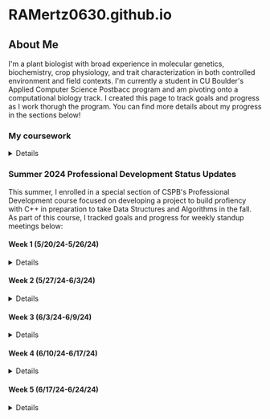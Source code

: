 # RAMertz0630.github.io

## About Me

I'm a plant biologist with broad experience in molecular genetics, biochemistry, crop physiology, and trait characterization in both controlled environment and field contexts. I'm currently a student in CU Boulder's Applied Computer Science Postbacc program and am pivoting onto a computational biology track. I created this page to track goals and progress as I work thorugh the program. You can find more details about my progress in the sections below!

### My coursework
<details>
  
| Semester |           Course Name              |  Languages Utilized  |
|---------:|------------------------------------|----------------------|
|   Sp 24  |           Intro Comp Sci           |     Python, C++      |
|   Sp 24  |        Discrete Structures         |        Python        |
|   Su 24  |  Intro to Data Science Algorithms  |        Python        |
|   Su 24  |      Information Visualization     |        Python        |
|   Su 24  |      Professional Development      |         C++          |

</details>

### Summer 2024 Professional Development Status Updates

This summer, I enrolled in a special section of CSPB's Professional Development course focused on developing a project to build profiency with C++ in preparation to take Data Structures and Algorithms in the fall. As part of this course, I tracked goals and progress for weekly standup meetings below:

#### Week 1 (5/20/24-5/26/24)

<details>
<br>
<b>Progress to Date</b><br>
<ul>
  <li>Reviewed all orientation materials on Moodle</li>
  <li>Created personal Github page to publish status updates</li>
</ul>
<b>Goals for Next Week</b><br>
<ul>
  <li>My current objective is to define my primary goal for the summer: am I mainly building fluency with C++ to limit the risk of juggling unfamiliar coding frameworks and new math concepts simultaneously in the fall, or am I pursuing a dual purpose project that will accomplish the former goal and teach me something useful that I can carry forward onto the data science track?</li>
</ul>
<b>Successess & Challenges</b><br>
<ul>
  <li>Setting up a Github page was new to me and entailed a bit of a learning curve.</li>
  <li>All of my prior data science/comp bio experience has only involved Python and R; I'm currently doing some exploratory research to understand the utility of delving deeply into C++ if I want to stay on this track.</li>
</ul>
</details>

#### Week 2 (5/27/24-6/3/24)

<details>
<br>
<b>What did you do last week?</b><br>
<ul>
  <li>Created personal github page</li>
  <li>Researched data science applications of C++ to refine primary goal (general fluency vs specific project).</li>
  <li>Determined that my primary goal is to build general fluency in C++ in preparation for fall enrollment in CSPB 2270 rather than to pursue a specific data science-facing project.</li>
  <li>Joined Exercism; completed first 3 exercises recommended by Taylor and all prerequisite learning mode exercises to access them.</li>
  <li>Identified a Udemy course to reinforce and move beyond concepts covered in 1300</li>
</ul>
<b>What do you plan to do this week?</b><br>
<ul>
  <li>Finish all remaining week 1-2 Exercism problems recommended by Taylor (Grade, Interest, Election, Trolls), join Sunday office hour to discuss solutions.</li>
  <li>Start on Taylor's recommended Exercism problems for week 3-4 as soon as they're posted.</li>
  <li>Skim/Quickly review exercises in Udemy curriculum on variables, statements, control flow, strings, and functions; delve deeply on arrays/vectors and pointers if time permits. Make this the primary goal of week 4 if not.</li>
</ul>
<b>Are there any impediments in your way?</b><br>
<ul>
  <li>Formatting issues with personal page; the markdown preview (MD_Preview.png) looks fine, but visiting the URL itself (Visiting_URL.png) shows that the formatting on the markdown text that I have collapsed in a details field is lost and creates gibberish.</li>
  <li>A quick search revealed that this might be an issue with translating Markdown to HTML. Beyond that, I don't know how to fix it and it's a time-unbound problem separate from my primary goal of spending 4h each week getting better at C++, so I intend to devote some spare time on evenings and weekends to tackling it before websites are due.</li>
</ul>
<b>Reflection on the process you used last week, how can you make the process work better?</b><br>
<ul>
  <li>Last week's goal was exploration and refinement of goals. Now that this is complete, the next step is to figure out most efficient cadence to integrate the two components of my project (general learning through structured coursework and challenge problems to build fluency) into the four hours I have allocated each week.</li>
</ul>

</details>

#### Week 3 (6/3/24-6/9/24)

<details>
<br>
<b>What did you do last week?</b><br>
<ul>
  <li>Drafted, revised, and submitted Project Plan for review.</li>
  <li>Posted update to personal Github page.</li>
</ul>
<b>What do you plan to do this week?</b><br>
<ul>
  <li>Get back on track with Exercism puzzles; for the Week 3-4 recommended exercises, I got "Log Levels" and "Last Will" done last week; I still need to get the other 3 and as many additional ones in Strings, Loops, and Numbers done as possible to stay on track for Primary Goal 1 in my project proposal.</li>
</ul>
<b>Are there any impediments in your way?</b><br>
<ul>
  <li>I still need to fix the syntax issue on my project website before it's due.</li>
</ul>
<b>Reflection on the process you used last week, how can you make the process work better?</b><br>
<ul>
  <li>Although I'm dedicating the required amount of time to this class, I'm not allocating long enough daily time blocks to be maximally effective. In my current 1-1.5h increments, if I hit one major blocker or knowledge gap, the session is over before I can finish troubleshooting and complete a milestone.</li>
  <li>Starting next week, I plan to trial one contiguous 3 hour block for major project work and a 1.5 hour block for class requirements (peer reviews, drafting and posting progress and feedback) and benchmark my progress on project objectives against the average rate for Weeks 2-3.</li>
</ul>
</details>

#### Week 4 (6/10/24-6/17/24)

<details>
<br>
<b>What did you do last week?</b><br>
<ul>
  <li>Reviewed all 4 assigned Project Plans.</li>
  <li>Attempted Exercism problem "reverse string" and hit a blocker.</li>
  <li>Posted update to personal Github page.</li>
</ul>
<b>?What do you plan to do this week?</b><br>
<ul>
  <li>Revise Project Proposal (too ambitious for allotted time given learning time)</li>
  <li>Review Sections 7 (Arrays and Vectors) and 10 (Characters and Strings)</li>
  <li>Return to Exercism Puzzles and solve all incomplete Puzzles recommended for Weeks 2-6.</li>
</ul>
<b>Are there any impediments in your way?</b><br>
<ul>
  <li>I need to fix the syntax issue on my project website this week.</li>
  <li>I have more of a learning curve than I thought for modern C++ coming out of CSPB 1300; I need to increase the amount of structured study time in my Udemy course and decrease the amount of target Exercises I plan to get done each week until I have a better grasp of header files and how to use items from the std library without "using namespace std".</li>
</ul>
<b>Reflection on the process you used last week, how can you make the process work better?</b>
<ul>
  <li>Using a contiguous 3 hour block for major project work and a 1.5 hour block for class requirements (peer reviews, drafting and posting progress and feedback) worked really well this week. I intend to continue this cadence for the foreseeable future.</li>
</ul>
</details>

#### Week 5 (6/17/24-6/24/24)

<details>
<br>
<b>What did you do last week?</b><br>
<ul>
  <li>Reviewed feedback on my project plan.</li>
  <li>Devoted more time to structured learning; reviewed sections 1-10 in my Udemy course, with an emphasis on Sections 7 (Arrays and Vectors) and 10 (Characters and Strings)</li>
  <li>Finished Week 1-2 recommended exercise "Making the Grade" after reviewing vectors.</li>
  <li>Posted update to personal Github page.</li>
</ul>
<b>What do you plan to do this week?</b><br>
<ul>
  <li>Get unstuck on all recommended Exercises requiring std::string methods (Phone Number, Word Count, Matching Brackets)</li>
  <li>On own time, review Udemy syllabus through Section 13 (OOP - Classes)</li>
  <li>After Section 13, attempt all recommended Exercises that involve classes (Election Day & Trolls from Week 1-2, Alien Game, Dr. Data from Week 3-4)</li>
</ul>
<b>Are there any impediments in your way?</b><br>
<ul>
  <li>A lot of Exercises on my to-do list require a better understanding of std::string member functions in modern C++. I'm closing the knowledge gap this week.</li>
</ul>
<b>Reflection on the process you used last week, how can you make the process work better?</b><br>
<ul>
  <li>I got a lot of good feedback on my project proposal. I really appreciate the advice to prioritize quality of answers over quantity of exercises completed and have amended my project plan and weekly schedule accordingly:</li>
  <li>Finishing and discussing Taylor's assigned biweekly exercises is now higher priority than completing a certain number of exercises by a given date.</li>
  <li>My workflow now starts with attempting the exercises in order of assignment and pivoting to my Udemy course and textbook reading when I hit a blocker.</li>
  <li>Otherwise, I'm doing the Udemy work on my own time; there's not enough time in the semester to finish Exercises and complete a 40h structured class while "on the clock", but I still think both are important and should be done.</li>
  <li>Any extra time is spent completing exercises in assigned concept areas that haven't been recommended yet.</li>
  </ul>
    
</details>
